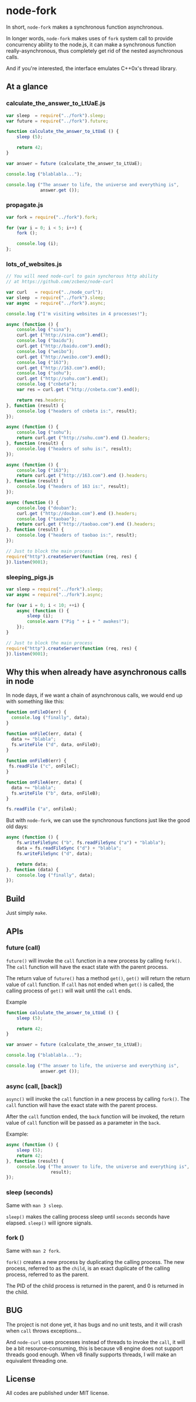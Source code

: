 # node-fork

 In short, `node-fork` makes a synchronous function asynchronous.

 In longer words, `node-fork` makes uses of `fork` system call to provide
 concurrency ability to the node.js, it can make a synchronous function
 really-asynchronous, thus completely get rid of the nested asynchronous
 calls.

 And if you're interested, the interface emulates C++0x's thread library.

## At a glance

### calculate_the_answer_to_LtUaE.js

```javascript
var sleep  = require("../fork").sleep;
var future = require("../fork").future;

function calculate_the_answer_to_LtUaE () {
    sleep (5);

    return 42;
}

var answer = future (calculate_the_answer_to_LtUaE);

console.log ("blablabla...");

console.log ("The answer to life, the universe and everything is",
             answer.get ());
```

### propagate.js

```javascript
var fork = require("../fork").fork;

for (var i = 0; i < 5; i++) {
    fork ();

    console.log (i);
};
```

### lots_of_websites.js

```javascript
// You will need node-curl to gain synchorous http ability
// at https://github.com/zcbenz/node-curl

var curl   = require("../node_curl");
var sleep  = require("../fork").sleep;
var async  = require("../fork").async;

console.log ("I'm visiting websites in 4 processes!");

async (function () {
    console.log ("sina");
    curl.get ("http://sina.com").end();
    console.log ("baidu");
    curl.get ("http://baidu.com").end();
    console.log ("weibo");
    curl.get ("http://weibo.com").end();
    console.log ("163");
    curl.get ("http://163.com").end();
    console.log ("sohu");
    curl.get ("http://sohu.com").end();
    console.log ("cnbeta");
    var res = curl.get ("http://cnbeta.com").end();

    return res.headers;
}, function (result) {
    console.log ("headers of cnbeta is:", result);
});

async (function () {
    console.log ("sohu");
    return curl.get ("http://sohu.com").end ().headers;
}, function (result) {
    console.log ("headers of sohu is:", result);
});

async (function () {
    console.log ("163");
    return curl.get ("http://163.com").end ().headers;
}, function (result) {
    console.log ("headers of 163 is:", result);
});

async (function () {
    console.log ("douban");
    curl.get ("http://douban.com").end ().headers;
    console.log ("taobao");
    return curl.get ("http://taobao.com").end ().headers;
}, function (result) {
    console.log ("headers of taobao is:", result);
});

// Just to block the main process
require("http").createServer(function (req, res) {
}).listen(9001);
```

### sleeping_pigs.js

```javascript
var sleep = require("../fork").sleep;
var async = require("../fork").async;

for (var i = 0; i < 10; ++i) {
    async (function () {
        sleep (i);
        console.warn ("Pig " + i + " awakes!");
    });
}

// Just to block the main process
require("http").createServer(function (req, res) {
}).listen(9001);
```

## Why this when already have asynchronous calls in node

 In node days, if we want a chain of asynchronous calls, we would end up
 with something like this:

```javascript
function onFileD(err) {
  console.log ("finally", data);
}

function onFileC(err, data) {
  data += "blabla";
  fs.writeFile ("d", data, onFileD);
}
 
function onFileB(err) {
 fs.readFile ("c", onFileC);
}

function onFileA(err, data) {
  data += "blabla";
  fs.writeFile ("b", data, onFileB);
}

fs.readFile ("a", onFileA);
```

 But with `node-fork`, we can use the synchronous functions just like the
 good old days:

```javascript
async (function () {
    fs.writeFileSync ("b", fs.readFileSync ("a") + "blabla");
    data = fs.readFileSync ("d") + "blabla";
    fs.writeFileSync ("d", data);

    return data;
}, function (data) {
    console.log ("finally", data);
});
```

## Build

 Just simply `make`.

## APIs

### future (call)

 `future()` will invoke the `call` function in a new process by calling
 `fork()`. The `call` function will have the exact state with the parent
 process.

 The return value of `future()` has a method `get()`, `get()` will return
 the return value of `call` function. If `call` has not ended when `get()`
 is called, the calling process of `get()` will wait until the `call`
 ends.

 Example

```javascript
function calculate_the_answer_to_LtUaE () {
    sleep (5);

    return 42;
}

var answer = future (calculate_the_answer_to_LtUaE);

console.log ("blablabla...");

console.log ("The answer to life, the universe and everything is",
             answer.get ());
```

### async (call, [back])

 `async()` will invoke the `call` function in a new process by calling
 `fork()`. The `call` function will have the exact state with the parent
 process.

 After the `call` function ended, the `back` function will be invoked,
 the return value of `call` function will be passed as a parameter in the
 `back`.

 Example:

```javascript
async (function () {
    sleep (5);
    return 42;
}, function (result) {
    console.log ("The answer to life, the universe and everything is",
                 result);
});
```

### sleep (seconds)

 Same with `man 3 sleep`.

 `sleep()` makes the calling process sleep until `seconds` seconds have
 elapsed. `sleep()` will ignore signals.

### fork ()

 Same with `man 2 fork`.

 `fork()` creates a new process by duplicating the calling process. The
 new process, referred to as the `child`, is an exact duplicate of the
 calling process, referred to as the parent.

 The PID of the child process is returned in the parent, and
 0 is returned in the child.

## BUG

 The project is not done yet, it has bugs and no unit tests, and it will
 crash when `call` throws exceptions...

 And `node-curl` uses processes instead of threads to invoke the `call`,
 it will be a bit resource-consuming, this is because v8 engine does not
 support threads good enough. When v8 finally supports threads, I will
 make an equivalent threading one.

## License
 
 All codes are published under MIT license.
  
